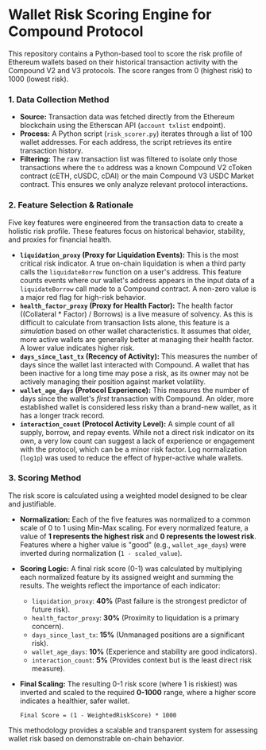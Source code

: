 # Wallet Risk Scoring Engine for Compound Protocol

This repository contains a Python-based tool to score the risk profile of Ethereum wallets based on their historical transaction activity with the Compound V2 and V3 protocols. The score ranges from 0 (highest risk) to 1000 (lowest risk).

### 1. Data Collection Method

- **Source:** Transaction data was fetched directly from the Ethereum blockchain using the Etherscan API (`account txlist` endpoint).
- **Process:** A Python script (`risk_scorer.py`) iterates through a list of 100 wallet addresses. For each address, the script retrieves its entire transaction history.
- **Filtering:** The raw transaction list was filtered to isolate only those transactions where the `to` address was a known Compound V2 cToken contract (cETH, cUSDC, cDAI) or the main Compound V3 USDC Market contract. This ensures we only analyze relevant protocol interactions.

### 2. Feature Selection & Rationale

Five key features were engineered from the transaction data to create a holistic risk profile. These features focus on historical behavior, stability, and proxies for financial health.

- **`liquidation_proxy` (Proxy for Liquidation Events):** This is the most critical risk indicator. A true on-chain liquidation is when a third party calls the `liquidateBorrow` function on a user's address. This feature counts events where our wallet's address appears in the input data of a `liquidateBorrow` call made to a Compound contract. A non-zero value is a major red flag for high-risk behavior.
- **`health_factor_proxy` (Proxy for Health Factor):** The health factor ((Collateral * Factor) / Borrows) is a live measure of solvency. As this is difficult to calculate from transaction lists alone, this feature is a *simulation* based on other wallet characteristics. It assumes that older, more active wallets are generally better at managing their health factor. A lower value indicates higher risk.
- **`days_since_last_tx` (Recency of Activity):** This measures the number of days since the wallet last interacted with Compound. A wallet that has been inactive for a long time may pose a risk, as its owner may not be actively managing their position against market volatility.
- **`wallet_age_days` (Protocol Experience):** This measures the number of days since the wallet's *first* transaction with Compound. An older, more established wallet is considered less risky than a brand-new wallet, as it has a longer track record.
- **`interaction_count` (Protocol Activity Level):** A simple count of all supply, borrow, and repay events. While not a direct risk indicator on its own, a very low count can suggest a lack of experience or engagement with the protocol, which can be a minor risk factor. Log normalization (`log1p`) was used to reduce the effect of hyper-active whale wallets.

### 3. Scoring Method

The risk score is calculated using a weighted model designed to be clear and justifiable.

- **Normalization:** Each of the five features was normalized to a common scale of 0 to 1 using Min-Max scaling. For every normalized feature, a value of **1 represents the highest risk** and **0 represents the lowest risk**. Features where a higher value is "good" (e.g., `wallet_age_days`) were inverted during normalization (`1 - scaled_value`).

- **Scoring Logic:** A final risk score (0-1) was calculated by multiplying each normalized feature by its assigned weight and summing the results. The weights reflect the importance of each indicator:
    - `liquidation_proxy`: **40%** (Past failure is the strongest predictor of future risk).
    - `health_factor_proxy`: **30%** (Proximity to liquidation is a primary concern).
    - `days_since_last_tx`: **15%** (Unmanaged positions are a significant risk).
    - `wallet_age_days`: **10%** (Experience and stability are good indicators).
    - `interaction_count`: **5%** (Provides context but is the least direct risk measure).

- **Final Scaling:** The resulting 0-1 risk score (where 1 is riskiest) was inverted and scaled to the required **0-1000** range, where a higher score indicates a healthier, safer wallet.
  
  `Final Score = (1 - WeightedRiskScore) * 1000`

This methodology provides a scalable and transparent system for assessing wallet risk based on demonstrable on-chain behavior.
